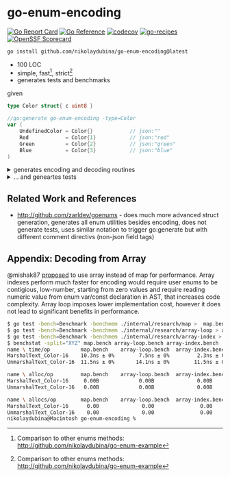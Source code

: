 # go-enum-encoding

[![Go Report Card](https://goreportcard.com/badge/github.com/nikolaydubina/go-enum-encoding)](https://goreportcard.com/report/github.com/nikolaydubina/go-enum-encoding)
[![Go Reference](https://pkg.go.dev/badge/github.com/nikolaydubina/go-enum-encoding.svg)](https://pkg.go.dev/github.com/nikolaydubina/go-enum-encoding)
[![codecov](https://codecov.io/gh/nikolaydubina/go-enum-encoding/graph/badge.svg?token=asZfIddrLV)](https://codecov.io/gh/nikolaydubina/go-enum-encoding)
[![go-recipes](https://raw.githubusercontent.com/nikolaydubina/go-recipes/main/badge.svg?raw=true)](https://github.com/nikolaydubina/go-recipes)
[![OpenSSF Scorecard](https://api.securityscorecards.dev/projects/github.com/nikolaydubina/go-enum-encoding/badge)](https://securityscorecards.dev/viewer/?uri=github.com/nikolaydubina/go-enum-encoding)

```bash
go install github.com/nikolaydubina/go-enum-encoding@latest
```

* 100 LOC
* simple, fast[^1], strict[^1]
* generates tests and benchmarks

given
```go
type Color struct{ c uint8 }

//go:generate go-enum-encoding -type=Color
var (
	UndefinedColor = Color{}            // json:""
	Red            = Color{1}           // json:"red"
	Green          = Color{2}           // json:"green"
	Blue           = Color{3}           // json:"blue"
)
```

<details><summary>generates encoding and decoding routines</summary>
	
```go
// Code generated by go-enum-encoding DO NOT EDIT
package main

import "errors"

var ErrUnknownColor = errors.New("unknown Color")

var vals_Color = map[Color]string{
	Blue:           "blue",
	Green:          "green",
	Red:            "red",
	UndefinedColor: "",
}

var vals_inv_Color = map[string]Color{
	"blue":  Blue,
	"green": Green,
	"red":   Red,
	"":      UndefinedColor,
}

func (s *Color) UnmarshalText(text []byte) error {
	var ok bool
	if *s, ok = vals_inv_Color[string(text)]; !ok {
		return ErrUnknownColor
	}
	return nil
}

func (s Color) MarshalText() ([]byte, error) { return []byte(s.String()), nil }

func (s Color) String() string { return vals_Color[s] }
```

</details>

<details><summary>... and geneartes tests</summary>
	
```go
// Code generated by go-enum-encoding DO NOT EDIT
package main

import (
	"encoding/json"
	"errors"
	"slices"
	"testing"
)

func TestJSON_Color(t *testing.T) {
	type V struct {
		Values []Color `json:"values"`
	}

	values := []Color{Blue, Green, Red, UndefinedColor}

	var v V
	s := `{"values":["blue","green","red",""]}`
	json.Unmarshal([]byte(s), &v)

	if len(v.Values) != len(values) {
		t.Errorf("cannot decode: %d", len(v.Values))
	}
	if !slices.Equal(v.Values, values) {
		t.Errorf("wrong decoded: %v", v.Values)
	}

	b, err := json.Marshal(v)
	if err != nil {
		t.Fatalf("cannot encode: %s", err)
	}
	if string(b) != s {
		t.Errorf("wrong encoded: %s != %s", string(b), s)
	}

	t.Run("when unknown value, then error", func(t *testing.T) {
		s := `{"values":["something"]}`
		var v V
		err := json.Unmarshal([]byte(s), &v)
		if err == nil {
			t.Errorf("must be error")
		}
		if !errors.Is(err, ErrUnknownColor) {
			t.Errorf("wrong error: %s", err)
		}
	})
}
```

</details>

## Related Work and References

- http://github.com/zarldev/goenums - does much more advanced struct generation, generates all enum utilities besides encoding, does not generate tests, uses similar notation to trigger go:generate but with different comment directivs (non-json field tags)

[^1]: Comparison to other enums methods: http://github.com/nikolaydubina/go-enum-example

## Appendix: Decoding from Array

@mishak87 [proposed](https://github.com/nikolaydubina/go-enum-encoding/issues/19) to use array instead of map for performance.
Array indexes perform much faster for encoding would require user enums to be contigious, low-number, starting from zero values and require reading numeric value from enum var/const declaration in AST, that increases code complexity.
Array loop imposes lower implementation cost, however it does not lead to significant benefits in performance.

```bash
$ go test -bench=Benchmark -benchmem ./internal/research/map >  map.bench
$ go test -bench=Benchmark -benchmem ./internal/research/array-loop > array-loop.bench 
$ go test -bench=Benchmark -benchmem ./internal/research/array-index > array-index.bench
$ benchstat -split="XYZ" map.bench array-loop.bench array-index.bench 
name \ time/op          map.bench    array-loop.bench  array-index.bench
MarshalText_Color-16    10.3ns ± 0%        7.5ns ± 0%         2.3ns ± 0%
UnmarshalText_Color-16  11.5ns ± 0%       14.1ns ± 0%        11.5ns ± 0%

name \ alloc/op         map.bench    array-loop.bench  array-index.bench
MarshalText_Color-16     0.00B             0.00B              0.00B     
UnmarshalText_Color-16   0.00B             0.00B              0.00B     

name \ allocs/op        map.bench    array-loop.bench  array-index.bench
MarshalText_Color-16      0.00              0.00               0.00     
UnmarshalText_Color-16    0.00              0.00               0.00     
nikolaydubina@Macintosh go-enum-encoding % 

```
